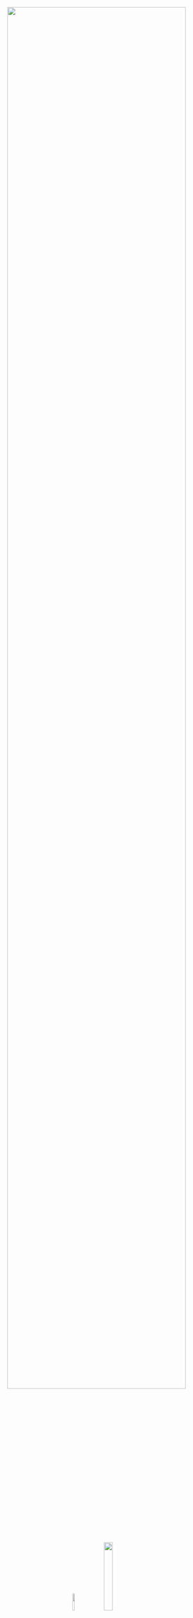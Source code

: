<p align="center">
  <img width = "90%" src = "https://github.com/malborroni/Sperimento-e-mi-lamento/blob/master/images/DSunimib.png">
  <img width = "10%" src = "https://github.com/malborroni/Sperimento-e-mi-lamento/blob/master/images/GitHub.png">
  <img width = "20%" src = "https://github.com/malborroni/Sperimento-e-mi-lamento/blob/master/images/GPS.png">
</p>

<br>

## Titolo
Here I am: **[@malborroni](https://github.com/malborroni)** 
